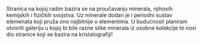 Stranica na kojoj radim bazira se na proučavanju minerala, njihovih kemijskih i fizičkih svojstva.
Uz minerale dodan je i periodni sustav elemenata koji pruža ono najbitnije o elementima.
U budućnosti planiram otvoriti galeriju u kojoj bi bile razne slike minerala iz osobne kolekcije te novi dio stranice koji se bazira na kristalografiji!
